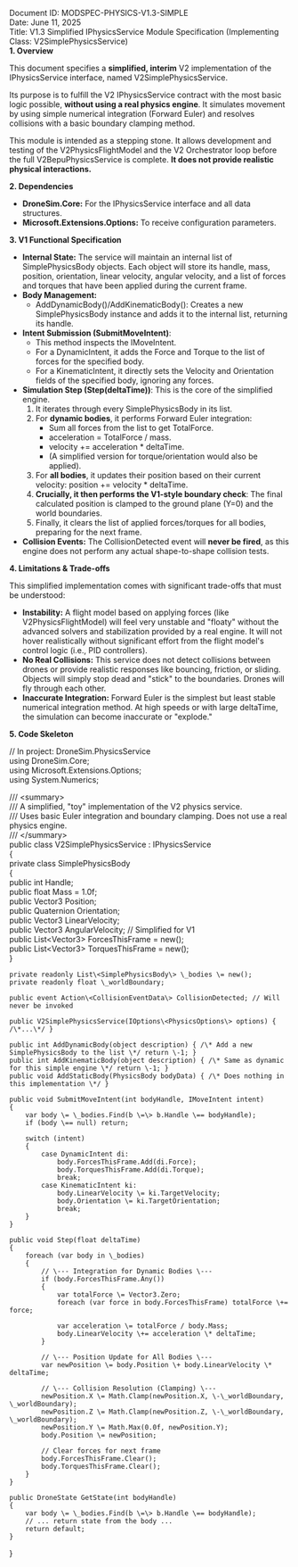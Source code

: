 Document ID: MODSPEC-PHYSICS-V1.3-SIMPLE  
Date: June 11, 2025  
Title: V1.3 Simplified IPhysicsService Module Specification (Implementing Class: V2SimplePhysicsService)  
**1\. Overview**

This document specifies a **simplified, interim** V2 implementation of the IPhysicsService interface, named V2SimplePhysicsService.

Its purpose is to fulfill the V2 IPhysicsService contract with the most basic logic possible, **without using a real physics engine**. It simulates movement by using simple numerical integration (Forward Euler) and resolves collisions with a basic boundary clamping method.

This module is intended as a stepping stone. It allows development and testing of the V2PhysicsFlightModel and the V2 Orchestrator loop before the full V2BepuPhysicsService is complete. **It does not provide realistic physical interactions.**

**2\. Dependencies**

* **DroneSim.Core:** For the IPhysicsService interface and all data structures.  
* **Microsoft.Extensions.Options:** To receive configuration parameters.

**3\. V1 Functional Specification**

* **Internal State:** The service will maintain an internal list of SimplePhysicsBody objects. Each object will store its handle, mass, position, orientation, linear velocity, angular velocity, and a list of forces and torques that have been applied during the current frame.  
* **Body Management:**  
  * AddDynamicBody()/AddKinematicBody(): Creates a new SimplePhysicsBody instance and adds it to the internal list, returning its handle.  
* **Intent Submission (SubmitMoveIntent)**:  
  * This method inspects the IMoveIntent.  
  * For a DynamicIntent, it adds the Force and Torque to the list of forces for the specified body.  
  * For a KinematicIntent, it directly sets the Velocity and Orientation fields of the specified body, ignoring any forces.  
* **Simulation Step (Step(deltaTime))**: This is the core of the simplified engine.  
  1. It iterates through every SimplePhysicsBody in its list.  
  2. For **dynamic bodies**, it performs Forward Euler integration:  
     * Sum all forces from the list to get TotalForce.  
     * acceleration \= TotalForce / mass.  
     * velocity \+= acceleration \* deltaTime.  
     * (A simplified version for torque/orientation would also be applied).  
  3. For **all bodies**, it updates their position based on their current velocity: position \+= velocity \* deltaTime.  
  4. **Crucially, it then performs the V1-style boundary check**: The final calculated position is clamped to the ground plane (Y=0) and the world boundaries.  
  5. Finally, it clears the list of applied forces/torques for all bodies, preparing for the next frame.  
* **Collision Events:** The CollisionDetected event will **never be fired**, as this engine does not perform any actual shape-to-shape collision tests.

**4\. Limitations & Trade-offs**

This simplified implementation comes with significant trade-offs that must be understood:

* **Instability:** A flight model based on applying forces (like V2PhysicsFlightModel) will feel very unstable and "floaty" without the advanced solvers and stabilization provided by a real engine. It will not hover realistically without significant effort from the flight model's control logic (i.e., PID controllers).  
* **No Real Collisions:** This service does not detect collisions between drones or provide realistic responses like bouncing, friction, or sliding. Objects will simply stop dead and "stick" to the boundaries. Drones will fly through each other.  
* **Inaccurate Integration:** Forward Euler is the simplest but least stable numerical integration method. At high speeds or with large deltaTime, the simulation can become inaccurate or "explode."

**5\. Code Skeleton**

// In project: DroneSim.PhysicsService  
using DroneSim.Core;  
using Microsoft.Extensions.Options;  
using System.Numerics;

/// \<summary\>  
/// A simplified, "toy" implementation of the V2 physics service.  
/// Uses basic Euler integration and boundary clamping. Does not use a real physics engine.  
/// \</summary\>  
public class V2SimplePhysicsService : IPhysicsService  
{  
    private class SimplePhysicsBody  
    {  
        public int Handle;  
        public float Mass \= 1.0f;  
        public Vector3 Position;  
        public Quaternion Orientation;  
        public Vector3 LinearVelocity;  
        public Vector3 AngularVelocity; // Simplified for V1  
        public List\<Vector3\> ForcesThisFrame \= new();  
        public List\<Vector3\> TorquesThisFrame \= new();  
    }

    private readonly List\<SimplePhysicsBody\> \_bodies \= new();  
    private readonly float \_worldBoundary;

    public event Action\<CollisionEventData\> CollisionDetected; // Will never be invoked

    public V2SimplePhysicsService(IOptions\<PhysicsOptions\> options) { /\*...\*/ }

    public int AddDynamicBody(object description) { /\* Add a new SimplePhysicsBody to the list \*/ return \-1; }  
    public int AddKinematicBody(object description) { /\* Same as dynamic for this simple engine \*/ return \-1; }  
    public void AddStaticBody(PhysicsBody bodyData) { /\* Does nothing in this implementation \*/ }

    public void SubmitMoveIntent(int bodyHandle, IMoveIntent intent)  
    {  
        var body \= \_bodies.Find(b \=\> b.Handle \== bodyHandle);  
        if (body \== null) return;

        switch (intent)  
        {  
            case DynamicIntent di:  
                body.ForcesThisFrame.Add(di.Force);  
                body.TorquesThisFrame.Add(di.Torque);  
                break;  
            case KinematicIntent ki:  
                body.LinearVelocity \= ki.TargetVelocity;  
                body.Orientation \= ki.TargetOrientation;  
                break;  
        }  
    }

    public void Step(float deltaTime)  
    {  
        foreach (var body in \_bodies)  
        {  
            // \--- Integration for Dynamic Bodies \---  
            if (body.ForcesThisFrame.Any())  
            {  
                var totalForce \= Vector3.Zero;  
                foreach (var force in body.ForcesThisFrame) totalForce \+= force;

                var acceleration \= totalForce / body.Mass;  
                body.LinearVelocity \+= acceleration \* deltaTime;  
            }

            // \--- Position Update for All Bodies \---  
            var newPosition \= body.Position \+ body.LinearVelocity \* deltaTime;

            // \--- Collision Resolution (Clamping) \---  
            newPosition.X \= Math.Clamp(newPosition.X, \-\_worldBoundary, \_worldBoundary);  
            newPosition.Z \= Math.Clamp(newPosition.Z, \-\_worldBoundary, \_worldBoundary);  
            newPosition.Y \= Math.Max(0.0f, newPosition.Y);  
            body.Position \= newPosition;

            // Clear forces for next frame  
            body.ForcesThisFrame.Clear();  
            body.TorquesThisFrame.Clear();  
        }  
    }

    public DroneState GetState(int bodyHandle)  
    {  
        var body \= \_bodies.Find(b \=\> b.Handle \== bodyHandle);  
        // ... return state from the body ...  
        return default;  
    }  
}  